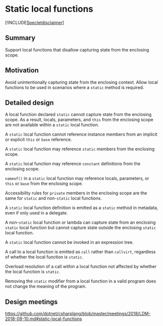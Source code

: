 # Static local functions

[!INCLUDE[Specletdisclaimer](../../docs-includes/speclet-disclaimer.md)]

## Summary

Support local functions that disallow capturing state from the enclosing scope.

## Motivation

Avoid unintentionally capturing state from the enclosing context.
Allow local functions to be used in scenarios where a `static` method is required.

## Detailed design

A local function declared `static` cannot capture state from the enclosing scope.
As a result, locals, parameters, and `this` from the enclosing scope are not available within a `static` local function.

A `static` local function cannot reference instance members from an implicit or explicit `this` or `base` reference.

A `static` local function may reference `static` members from the enclosing scope.

A `static` local function may reference `constant` definitions from the enclosing scope.

`nameof()` in a `static` local function may reference locals, parameters, or `this` or `base` from the enclosing scope.

Accessibility rules for `private` members in the enclosing scope are the same for `static` and non-`static` local functions.

A `static` local function definition is emitted as a `static` method in metadata, even if only used in a delegate.

A non-`static` local function or lambda can capture state from an enclosing `static` local function but cannot capture state outside the enclosing `static` local function.

A `static` local function cannot be invoked in an expression tree.

A call to a local function is emitted as `call` rather than `callvirt`, regardless of whether the local function is `static`.

Overload resolution of a call within a local function not affected by whether the local function is `static`.

Removing the `static` modifier from a local function in a valid program does not change the meaning of the program.

## Design meetings

https://github.com/dotnet/csharplang/blob/master/meetings/2018/LDM-2018-09-10.md#static-local-functions
